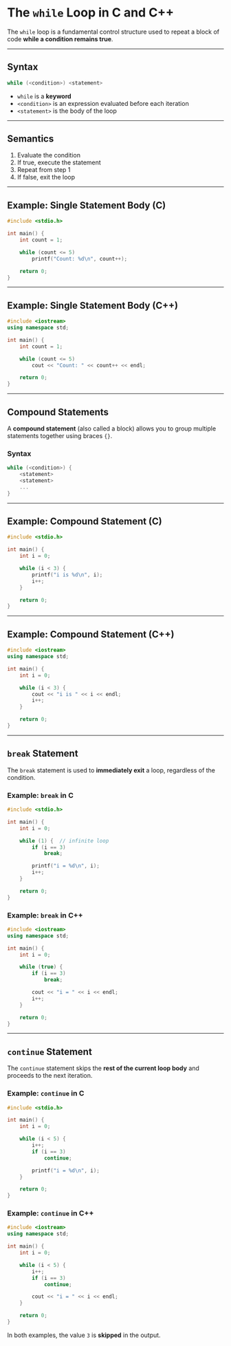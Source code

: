 # The `while` Loop in C and C++

The `while` loop is a fundamental control structure used to repeat a block of code **while a condition remains true**.

---

## Syntax

```c
while (<condition>) <statement>
```

- `while` is a **keyword**
- `<condition>` is an expression evaluated before each iteration
- `<statement>` is the body of the loop

---

## Semantics

1. Evaluate the condition
2. If true, execute the statement
3. Repeat from step 1
4. If false, exit the loop

---

## Example: Single Statement Body (C)

```c
#include <stdio.h>

int main() {
    int count = 1;

    while (count <= 5)
        printf("Count: %d\n", count++);

    return 0;
}
```

---

## Example: Single Statement Body (C++)

```cpp
#include <iostream>
using namespace std;

int main() {
    int count = 1;

    while (count <= 5)
        cout << "Count: " << count++ << endl;

    return 0;
}
```

---

## Compound Statements

A **compound statement** (also called a block) allows you to group multiple statements together using braces `{}`.

### Syntax

```c
while (<condition>) {
    <statement>
    <statement>
    ...
}
```

---

## Example: Compound Statement (C)

```c
#include <stdio.h>

int main() {
    int i = 0;

    while (i < 3) {
        printf("i is %d\n", i);
        i++;
    }

    return 0;
}
```

---

## Example: Compound Statement (C++)

```cpp
#include <iostream>
using namespace std;

int main() {
    int i = 0;

    while (i < 3) {
        cout << "i is " << i << endl;
        i++;
    }

    return 0;
}
```

---

## `break` Statement

The `break` statement is used to **immediately exit** a loop, regardless of the condition.

### Example: `break` in C

```c
#include <stdio.h>

int main() {
    int i = 0;

    while (1) {  // infinite loop
        if (i == 3)
            break;

        printf("i = %d\n", i);
        i++;
    }

    return 0;
}
```

### Example: `break` in C++

```cpp
#include <iostream>
using namespace std;

int main() {
    int i = 0;

    while (true) {
        if (i == 3)
            break;

        cout << "i = " << i << endl;
        i++;
    }

    return 0;
}
```

---

## `continue` Statement

The `continue` statement skips the **rest of the current loop body** and proceeds to the next iteration.

### Example: `continue` in C

```c
#include <stdio.h>

int main() {
    int i = 0;

    while (i < 5) {
        i++;
        if (i == 3)
            continue;

        printf("i = %d\n", i);
    }

    return 0;
}
```

### Example: `continue` in C++

```cpp
#include <iostream>
using namespace std;

int main() {
    int i = 0;

    while (i < 5) {
        i++;
        if (i == 3)
            continue;

        cout << "i = " << i << endl;
    }

    return 0;
}
```

In both examples, the value `3` is **skipped** in the output.
